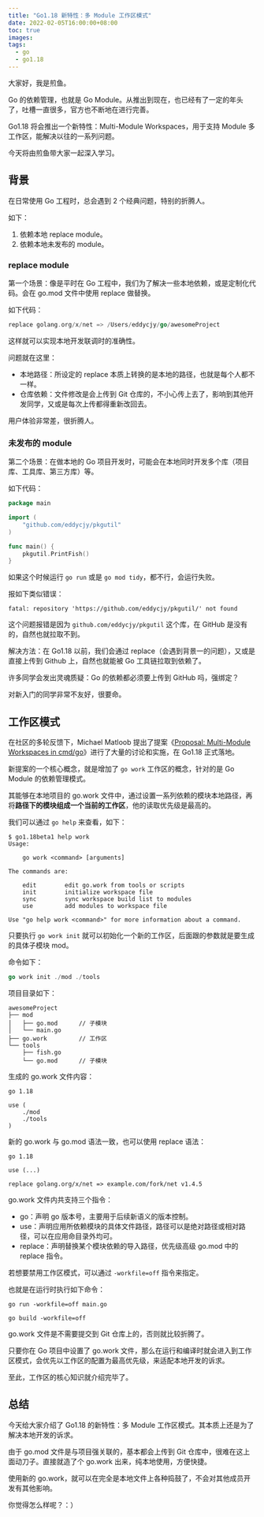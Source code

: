 ```yaml
---
title: "Go1.18 新特性：多 Module 工作区模式"
date: 2022-02-05T16:00:00+08:00
toc: true
images:
tags: 
  - go
  - go1.18
---
```


大家好，我是煎鱼。

Go 的依赖管理，也就是 Go Module。从推出到现在，也已经有了一定的年头了，吐槽一直很多，官方也不断地在进行完善。

Go1.18 将会推出一个新特性：Multi-Module Workspaces，用于支持 Module 多工作区，能解决以往的一系列问题。

今天将由煎鱼带大家一起深入学习。

## 背景

在日常使用 Go 工程时，总会遇到 2 个经典问题，特别的折腾人。

如下：
1. 依赖本地 replace module。
2. 依赖本地未发布的 module。

### replace module

第一个场景：像是平时在 Go 工程中，我们为了解决一些本地依赖，或是定制化代码。会在 go.mod 文件中使用 replace 做替换。

如下代码：

```go
replace golang.org/x/net => /Users/eddycjy/go/awesomeProject
```

这样就可以实现本地开发联调时的准确性。

问题就在这里：
- 本地路径：所设定的 replace 本质上转换的是本地的路径，也就是每个人都不一样。
- 仓库依赖：文件修改是会上传到 Git 仓库的，不小心传上去了，影响到其他开发同学，又或是每次上传都得重新改回去。

用户体验非常差，很折腾人。

### 未发布的 module

第二个场景：在做本地的 Go 项目开发时，可能会在本地同时开发多个库（项目库、工具库、第三方库）等。

如下代码：

```go
package main

import (
    "github.com/eddycjy/pkgutil"
)

func main() {
    pkgutil.PrintFish()
}
```

如果这个时候运行 `go run` 或是 `go mod tidy`，都不行，会运行失败。

报如下类似错误：

```
fatal: repository 'https://github.com/eddycjy/pkgutil/' not found
```

这个问题报错是因为 `github.com/eddycjy/pkgutil` 这个库，在 GitHub 是没有的，自然也就拉取不到。

解决方法：在 Go1.18 以前，我们会通过 replace（会遇到背景一的问题），又或是直接上传到 Github 上，自然也就能被 Go 工具链拉取到依赖了。

许多同学会发出灵魂质疑：Go 的依赖都必须要上传到 GitHub 吗，强绑定？

对新入门的同学非常不友好，很要命。

## 工作区模式

在社区的多轮反馈下，Michael Matloob 提出了提案《[Proposal: Multi-Module Workspaces in cmd/go](https://go.googlesource.com/proposal/+/master/design/45713-workspace.md "Proposal: Multi-Module Workspaces in cmd/go")》进行了大量的讨论和实施，在 Go1.18 正式落地。

新提案的一个核心概念，就是增加了 `go work` 工作区的概念，针对的是 Go Module 的依赖管理模式。

其能够在本地项目的 go.work 文件中，通过设置一系列依赖的模块本地路径，再将**路径下的模块组成一个当前的工作区**，他的读取优先级是最高的。

我们可以通过 `go help` 来查看，如下：

```
$ go1.18beta1 help work
Usage:

	go work <command> [arguments]

The commands are:

	edit        edit go.work from tools or scripts
	init        initialize workspace file
	sync        sync workspace build list to modules
	use         add modules to workspace file

Use "go help work <command>" for more information about a command.
```

只要执行 `go work init` 就可以初始化一个新的工作区，后面跟的参数就是要生成的具体子模块 mod。

命令如下：

```go
go work init ./mod ./tools
```

项目目录如下：

```
awesomeProject
├── mod
│   ├── go.mod      // 子模块
│   └── main.go
├── go.work         // 工作区
└── tools
    ├── fish.go
    └── go.mod      // 子模块
```

生成的 go.work 文件内容：

```
go 1.18

use (
    ./mod 
    ./tools
)
```

新的 go.work 与 go.mod 语法一致，也可以使用 replace 语法：

```
go 1.18

use (...)

replace golang.org/x/net => example.com/fork/net v1.4.5
```

go.work 文件内共支持三个指令：
- go：声明 go 版本号，主要用于后续新语义的版本控制。
- use：声明应用所依赖模块的具体文件路径，路径可以是绝对路径或相对路径，可以在应用命目录外均可。
- replace：声明替换某个模块依赖的导入路径，优先级高级 go.mod 中的 replace 指令。

若想要禁用工作区模式，可以通过 `-workfile=off` 指令来指定。

也就是在运行时执行如下命令：

```
go run -workfile=off main.go

go build -workfile=off
```

go.work 文件是不需要提交到 Git 仓库上的，否则就比较折腾了。

只要你在 Go 项目中设置了 go.work 文件，那么在运行和编译时就会进入到工作区模式，会优先以工作区的配置为最高优先级，来适配本地开发的诉求。

至此，工作区的核心知识就介绍完毕了。

## 总结

今天给大家介绍了 Go1.18 的新特性：多 Module 工作区模式。其本质上还是为了解决本地开发的诉求。

由于 go.mod 文件是与项目强关联的，基本都会上传到 Git 仓库中，很难在这上面动刀子。直接就造了个 go.work 出来，纯本地使用，方便快捷。

使用新的 go.work，就可以在完全是本地文件上各种捣鼓了，不会对其他成员开发有其他影响。

你觉得怎么样呢？：）
